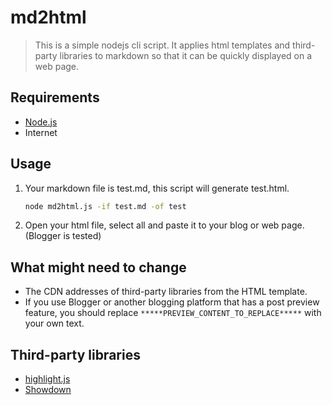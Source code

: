 # md2html

> This is a simple nodejs cli script. It applies html templates and third-party libraries to markdown so that it can be quickly displayed on a web page.

## Requirements

- [Node.js](https://nodejs.org)
- Internet

## Usage

1. Your markdown file is test.md, this script will generate test.html.

   ```bash
   node md2html.js -if test.md -of test
   ```

2. Open your html file, select all and paste it to your blog or web page. (Blogger is tested)

## What might need to change

- The CDN addresses of third-party libraries from the HTML template.
- If you use Blogger or another blogging platform that has a post preview feature, you should replace `*****PREVIEW_CONTENT_TO_REPLACE*****` with your own text.

## Third-party libraries

- [highlight.js](https://highlightjs.org/)
- [Showdown](https://showdownjs.com/)